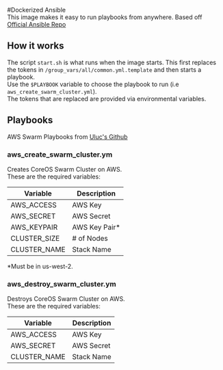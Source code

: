 #Dockerized Ansible  
This image makes it easy to run playbooks from anywhere.
Based off [Official Ansible Repo](https://github.com/ansible/ansible-docker-base)  

## How it works  
The script `start.sh` is what runs when the image starts. 
This first replaces the tokens in `/group_vars/all/common.yml.template` and then starts a playbook.  
Use the `$PLAYBOOK` variable to choose the playbook to run (i.e `aws_create_swarm_cluster.yml`).  
The tokens that are replaced are provided via environmental variables.  

## Playbooks  
AWS Swarm Playbooks from [Uluc's Github](https://github.com/ulucaydin/ansible-docker-swarm)  

### aws_create_swarm_cluster.ym  
Creates CoreOS Swarm Cluster on AWS.  
These are the required variables:  

|Variable    |Description  |
|------------|-------------|
|AWS_ACCESS  |AWS Key      |
|AWS_SECRET  |AWS Secret   |
|AWS_KEYPAIR |AWS Key Pair*|
|CLUSTER_SIZE|# of Nodes   |
|CLUSTER_NAME|Stack Name   |  
*Must be in us-west-2.
  
### aws_destroy_swarm_cluster.ym  
Destroys CoreOS Swarm Cluster on AWS.  
These are the required variables:  

|Variable    |Description  |
|------------|-------------|
|AWS_ACCESS  |AWS Key      |
|AWS_SECRET  |AWS Secret   |
|CLUSTER_NAME|Stack Name   |  